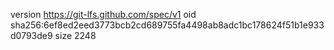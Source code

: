version https://git-lfs.github.com/spec/v1
oid sha256:6ef8ed2eed3773bcb2cd689755fa4498ab8adc1bc178624f51b1e933d0793de9
size 2248
